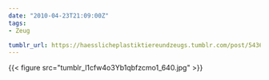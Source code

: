 ```yaml
---
date: "2010-04-23T21:09:00Z"
tags:
- Zeug

tumblr_url: https://haesslicheplastiktiereundzeugs.tumblr.com/post/543668175
---
```

{{< figure src="tumblr_l1cfw4o3Yb1qbfzcmo1_640.jpg" >}}
